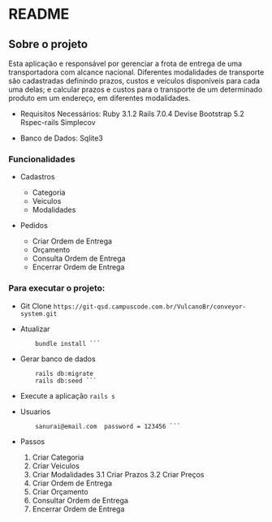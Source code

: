 # README

## Sobre o projeto
Esta aplicação e responsável por gerenciar a frota de entrega de uma transportadora com alcance nacional. Diferentes modalidades de transporte são cadastradas definindo prazos, custos e veículos disponíveis para cada uma delas; e calcular prazos e custos para o transporte de um determinado produto  em um  endereço, em diferentes modalidades.

* Requisitos Necessários:
    Ruby 3.1.2
    Rails 7.0.4
    Devise
    Bootstrap 5.2
    Rspec-rails
    Simplecov

* Banco de Dados:
    Sqlite3

### Funcionalidades
* Cadastros
    * Categoria
    * Veiculos
    * Modalidades

* Pedidos
    * Criar Ordem de Entrega
    * Orçamento
    * Consulta Ordem de Entrega
    * Encerrar Ordem de Entrega

### Para executar o projeto: 

* Git Clone
    ``` https://git-qsd.campuscode.com.br/VulcanoBr/conveyor-system.git ```

* Atualizar
    ``` cd conveyor_system
        bundle install ```

* Gerar banco de dados
    ``` rails db:create
        rails db:migrate
        rails db:seed ``` 

* Execute a aplicação
    ``` rails s ```

* Usuarios 
    ``` vulcano@email.com  password = 123456
        sanurai@email.com  password = 123456 ```

* Passos
    1. Criar Categoria
    2. Criar Veiculos
    3. Criar Modalidades
        3.1 Criar Prazos
        3.2 Criar Preços
    4. Criar Ordem de Entrega
    5. Criar Orçamento
    6. Consultar Ordem de Entrega
    7. Encerrar Ordem de Entrega
